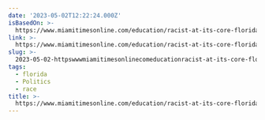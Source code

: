 ```yaml
---
date: '2023-05-02T12:22:24.000Z'
isBasedOn: >-
  https://www.miamitimesonline.com/education/racist-at-its-core-florida-senate-votes-to-block-diversity-equity-and-inclusion-spending-in/article_8d8dab10-e88d-11ed-ab8b-136ff45fcd34.html
link: >-
  https://www.miamitimesonline.com/education/racist-at-its-core-florida-senate-votes-to-block-diversity-equity-and-inclusion-spending-in/article_8d8dab10-e88d-11ed-ab8b-136ff45fcd34.html
slug: >-
  2023-05-02-httpswwwmiamitimesonlinecomeducationracist-at-its-core-florida-senate-votes-to-block-diversity-equity-and-inclusion-spending-inarticle8d8dab10-e88d-11ed-ab8b-136ff45fcd34html
tags:
  - florida
  - Politics
  - race
title: >-
  https://www.miamitimesonline.com/education/racist-at-its-core-florida-senate-votes-to-block-diversity-equity-and-inclusion-spending-in/article_8d8dab10-e88d-11ed-ab8b-136ff45fcd34.html
---
```


